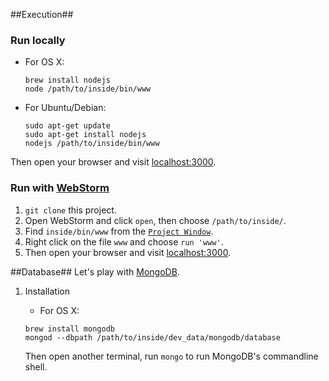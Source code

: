 ##Execution##

### Run locally ###
* For OS X:

    ```
    brew install nodejs
    node /path/to/inside/bin/www
    ```

* For Ubuntu/Debian: 

    ```
    sudo apt-get update
    sudo apt-get install nodejs
    nodejs /path/to/inside/bin/www
    ```

Then open your browser and visit [localhost:3000](http://localhost:3000).

### Run with [WebStorm](https://www.jetbrains.com/webstorm/) ###
1. `git clone` this project.
2. Open WebStorm and click `open`, then choose `/path/to/inside/`.
3. Find `inside/bin/www` from the [`Project Window`](https://www.jetbrains.com/idea/help/project-tool-window.html).
4. Right click on the file `www` and choose `run 'www'`.
5. Then open your browser and visit [localhost:3000](http://localhost:3000).

##Database##
Let's play with [MongoDB](https://docs.mongodb.org/manual/?_ga=1.186268077.561571883.1445584874).
1. Installation
    * For OS X:

    ```
    brew install mongodb
    mongod --dbpath /path/to/inside/dev_data/mongodb/database
    ```
    Then open another terminal, run `mongo` to run MongoDB's commandline shell.
